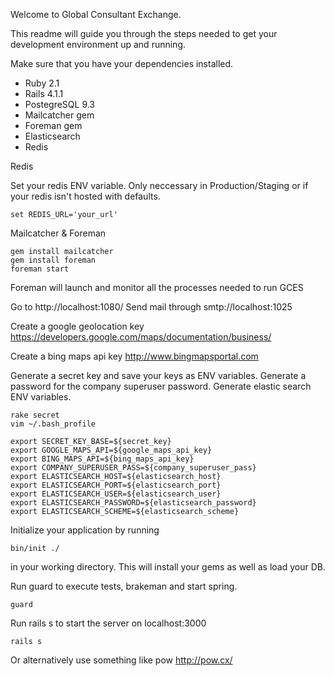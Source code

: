 Welcome to Global Consultant Exchange.

This readme will guide you through the steps needed to get your development environment up and
running.

Make sure that you have your dependencies installed.

* Ruby 2.1
* Rails 4.1.1
* PostegreSQL 9.3
* Mailcatcher gem
* Foreman gem
* Elasticsearch
* Redis

Redis

Set your redis ENV variable.  Only neccessary in Production/Staging or if your redis isn't hosted
 with defaults.

```
set REDIS_URL='your_url'
```

Mailcatcher & Foreman

```
gem install mailcatcher
gem install foreman
foreman start
```
Foreman will launch and monitor all the processes needed to run GCES

Go to http://localhost:1080/
Send mail through smtp://localhost:1025

Create a google geolocation key
https://developers.google.com/maps/documentation/business/

Create a bing maps api key
http://www.bingmapsportal.com

Generate a secret key and save your keys as ENV variables.
Generate a password for the company superuser password.
Generate elastic search ENV variables.
```
rake secret
vim ~/.bash_profile

export SECRET_KEY_BASE=${secret_key}
export GOOGLE_MAPS_API=${google_maps_api_key}
export BING_MAPS_API=${bing_maps_api_key}
export COMPANY_SUPERUSER_PASS=${company_superuser_pass}
export ELASTICSEARCH_HOST=${elasticsearch_host}
export ELASTICSEARCH_PORT=${elasticsearch_port}
export ELASTICSEARCH_USER=${elasticsearch_user}
export ELASTICSEARCH_PASSWORD=${elasticsearch_password}
export ELASTICSEARCH_SCHEME=${elasticsearch_scheme}
```

Initialize your application by running
```
bin/init ./
```
in your working directory.  This will install your gems as well as load your DB.


Run guard to execute tests, brakeman and start spring.

```
guard
```


Run rails s to start the server on localhost:3000
```
rails s
```

Or alternatively use something like pow http://pow.cx/
